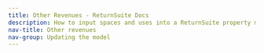```yaml
---
title: Other Revenues - ReturnSuite Docs
description: How to input spaces and uses into a ReturnSuite property model.
nav-title: Other revenues
nav-group: Updating the model
---
```


